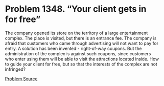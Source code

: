 # Problem 1348. “Your client gets in for free”

The company opened its store on the territory of a large entertainment complex. The place is visited, but there is an entrance fee. The company is afraid that customers who came through advertising will not want to pay for entry. A solution has been invented - right-of-way coupons. But the administration of the complex is against such coupons, since customers who enter using them will be able to visit the attractions located inside. How to guide your client for free, but so that the interests of the complex are not infringed?

[Problem Source](https://www.trizland.ru/tasks/6117/)